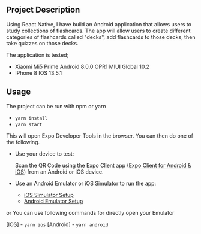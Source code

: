 
## Project Description

Using React Native, I have build an Android application that allows users to study collections of flashcards. The app will allow users to create different categories of flashcards called "decks", add flashcards to those decks, then take quizzes on those decks. 

The application is tested;
- Xiaomi Mi5 Prime  Android 8.0.0 OPR1 MIUI Global 10.2
- IPhone 8 IOS 13.5.1

## Usage

The project can be run with npm or yarn
- `yarn install`
- `yarn start`

This will open Expo Developer Tools in the browser.  You can then do one of the following.

- Use your device to test:

    Scan the QR Code using the Expo Client app ([Expo Client for Android & iOS](https://expo.io/tools#client))  from an Android or iOS device.
- Use an Android Emulator or iOS Simulator to run the app:
    - [iOS Simulator Setup](https://docs.expo.io/versions/v33.0.0/introduction/installation/#ios-simulator)
    - [Android Emulator Setup](https://docs.expo.io/versions/v33.0.0/introduction/installation/#android-emulator)

or You can use following commands for directly open your Emulator

[IOS] - `yarn ios`
[Android] - `yarn android`
